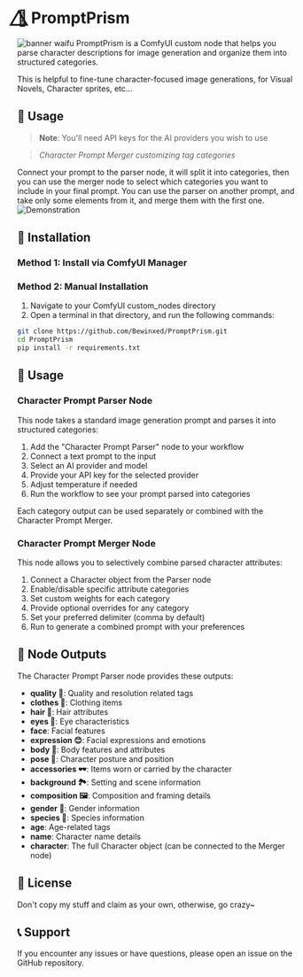 # 🌈⃤ PromptPrism

![banner waifu](../banner.png)
PromptPrism is a ComfyUI custom node that helps you parse character descriptions for image generation and organize them into structured categories.

This is helpful to fine-tune character-focused image generations, for Visual Novels, Character sprites, etc...

## 📸 Usage

> **Note**: You'll need API keys for the AI providers you wish to use

> _Character Prompt Merger customizing tag categories_

Connect your prompt to the parser node, it will split it into categories, then you can use the merger node to select which categories you want to include in your final prompt.
You can use the parser on another prompt, and take only some elements from it, and merge them with the first one.
![Demonstration](../screenshot.png)

## 🔧 Installation

### Method 1: Install via ComfyUI Manager

### Method 2: Manual Installation

1. Navigate to your ComfyUI custom_nodes directory
2. Open a terminal in that directory, and run the following commands:

```bash
git clone https://github.com/Bewinxed/PromptPrism.git
cd PromptPrism
pip install -r requirements.txt
```

## 🚀 Usage

### Character Prompt Parser Node

This node takes a standard image generation prompt and parses it into structured categories:

1. Add the "Character Prompt Parser" node to your workflow
2. Connect a text prompt to the input
3. Select an AI provider and model
4. Provide your API key for the selected provider
5. Adjust temperature if needed
6. Run the workflow to see your prompt parsed into categories

Each category output can be used separately or combined with the Character Prompt Merger.

### Character Prompt Merger Node

This node allows you to selectively combine parsed character attributes:

1. Connect a Character object from the Parser node
2. Enable/disable specific attribute categories
3. Set custom weights for each category
4. Provide optional overrides for any category
5. Set your preferred delimiter (comma by default)
6. Run to generate a combined prompt with your preferences

## 🧩 Node Outputs

The Character Prompt Parser node provides these outputs:

- **quality 🌟**: Quality and resolution related tags
- **clothes 👗**: Clothing items
- **hair 💇**: Hair attributes
- **eyes 👀**: Eye characteristics
- **face**: Facial features
- **expression 😊**: Facial expressions and emotions
- **body 👤**: Body features and attributes
- **pose 🕺**: Character posture and position
- **accessories 🕶️**: Items worn or carried by the character
- **background 🏞️**: Setting and scene information
- **composition 🖼️**: Composition and framing details
- **gender 🚻**: Gender information
- **species 🐾**: Species information
- **age**: Age-related tags
- **name**: Character name details
- **character**: The full Character object (can be connected to the Merger node)

## 📜 License

Don't copy my stuff and claim as your own, otherwise, go crazy~

## 📞 Support

If you encounter any issues or have questions, please open an issue on the GitHub repository.
